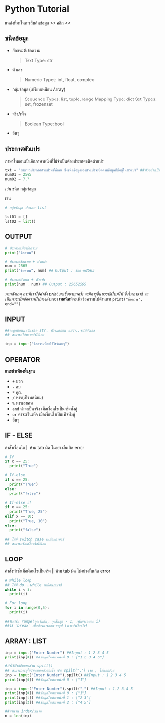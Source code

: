 # Python Tutorial
แหล่งที่มาในการสืบค้นข้อมูล >> [คลิก](https://www.w3schools.com/python/default.asp) <<

## ชนิดข้อมูล
- อักขระ & ข้อความ
  > Text Type:	str
- ตัวเลข
  > Numeric Types:	int, float, complex
- กลุ่มข้อมูล (เปรียบเหมือน Array)
  > Sequence Types:	list, tuple, range
  > Mapping Type:	dict
  > Set Types:	set, frozenset
- จริง/เท็จ
  > Boolean Type:	bool
- อื่นๆ

## ประกาศตัวแปร
ภาษาไพธอนเป็นอีกภาษาหนึ่งที่ไม่จำเป็นต้องประกาศชนิดตัวแปร 
``` py
txt = "สามารถประกาศตัวแปรมาได้เลย ซึ่งชนิดข้อมูลของตัวแปรจะยึดตามข้อมูลที่มีอยู่ในตัวแปร" ##ตัวอย่างเป็นชนิดข้อความ
num01 = 2565
num02 = 7.7
``` 

*เว้น* ชนิด กลุ่มข้อมูล

เช่น
``` py
# กลุ่มข้อมูล ประเภท list

lst01 = []
lst02 = list()

```
## OUTPUT
``` py
# ประกาศเพียงข้อความ
print("ข้อความ")

# ประกาศข้อความ + ตัวแปร
num = 2565
print("ข้อความ", num) ## Output : ข้อความ2565

# ประกาศตัวแปร + ตัวแปร
print(num , num) ## Output : 25652565

``` 
*หากสังเกต การที่เราใช้คำสั่ง print มาเรื่อยๆทุกครั้ง จะมีการขึ้นบรรทัดใหม่ให้ ซึ่งในภาษาซี จะเป็นการเพิ่มข้อความไปทางด้านขวา*
**เทคนิค**ที่จะเพิ่มข้อความไปด้านขวา `print("ข้อความ", end="")` 

## INPUT
``` py
##จะถูกป้อนมาเป็นชนิด str. ทั้งหมดก่อน แม้ว่า..จะใส่ตัวเลข
## สามารถใส่หลายค่าได้เลย

inp = input("ข้อความที่จะไว้โชว์เฉยๆ") 
``` 

## OPERATOR
**แนะนำเพียงพื้นฐาน**
- `+` บวก
- `-` ลบ
- `*` คูณ
- `/` หาร(เป็นทศนิยม)
- `%` หารเอาเศษ
- `and` ค่าจะเป็นจริง เมื่อเงื่อนไขเป็นจริงทั้งคู่
- `or` ค่าจะเป็นเท็จ เมื่อเงื่อนไขเป็นเท็จทั้งคู่
- อื่นๆ

## IF - ELSE
คำสั่งเงื่อนไข || ห้าม tab ผิด ไม่อย่างงั้นเกิด error
``` py
# If
if x == 25:
  print("True")
  
# If-else
if x == 25:
  print("True")
else:
  print("false")
  
# If-else if
if x == 25:
  print("True, 25")
elif x == 10:
  print("True, 10")
else:
  print("false")
  
## ไม่มี switch case เหมือนภาษาซี
## สามารถซ้อนเงื่อนไขได้เลย
```
## LOOP
คำสั่งทำซ้ำเมื่อเงื่อนไขเป็นจริง || ห้าม tab ผิด ไม่อย่างงั้นเกิด error
``` py
# While loop
## ไม่มี do...while เหมือนภาษาซี
while i < 5:
  print(i)

# For loop
for i in range(0,5):
  print(i)
  
##ฟังก์ชัน range(จุดเริ่มต้น, จุดสิ้นสุด - 1, เพิ่มค่ารอบละ i)
##ใช้ `break` เมื่อต้องการออกจากลูป (ควรตั้งเงื่อนไข)
``` 
## ARRAY : LIST
``` py
inp = input("Enter Number") ##Input : 1 2 3 4 5
print(inp[0]) ##ข้อมูลในตำแหน่งที่ 0 : ["1 2 3 4 5"]

#ถ้าใช้ฟังก์ชันแยกส่วน spilt()
## สามารถระบุได้ว่าจะแยกด้วยอะไร เช่น spilt(",") เจอ , ให้แยกส่วน
inp = input("Enter Number").spilt() ##Input : 1 2 3 4 5
print(inp[0]) ##ข้อมูลในตำแหน่งที่ 0 : ["1"]

inp = input("Enter Number").spilt(",") ##Input : 1,2 3,4 5
print(inp[0]) ##ข้อมูลในตำแหน่งที่ 0 : ["1"]
print(inp[1]) ##ข้อมูลในตำแหน่งที่ 1 : ["2 3"]
print(inp[2]) ##ข้อมูลในตำแหน่งที่ 2 : ["4 5"]

##จำนวน index/ขนาด
n = len(inp)
``` 
